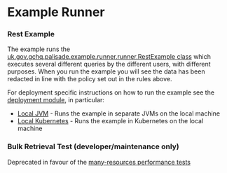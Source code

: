 <!--
 Copyright 2018-2021 Crown Copyright

 Licensed under the Apache License, Version 2.0 (the "License");
 you may not use this file except in compliance with the License.
 You may obtain a copy of the License at

     http://www.apache.org/licenses/LICENSE-2.0

 Unless required by applicable law or agreed to in writing, software
 distributed under the License is distributed on an "AS IS" BASIS,
 WITHOUT WARRANTIES OR CONDITIONS OF ANY KIND, either express or implied.
 See the License for the specific language governing permissions and
 limitations under the License.
-->

# Example Runner

### Rest Example

The example runs the [uk.gov.gchq.palisade.example.runner.runner.RestExample class](/example-runner/src/main/java/uk/gov/gchq/palisade/example.runner/runner/RestExample.java) which executes several different queries by the different users, with different purposes.
When you run the example you will see the data has been redacted in line with the policy set out in the rules above.

For deployment specific instructions on how to run the example see the [deployment module](/deployment), in particular:

- [Local JVM](../deployment/local-jvm/README.md) - Runs the example in separate JVMs on the local machine
- [Local Kubernetes](../deployment/local-k8s/README.md) - Runs the example in Kubernetes on the local machine

### Bulk Retrieval Test (developer/maintenance only)

Deprecated in favour of the [many-resources performance tests](../performance/README.md)

